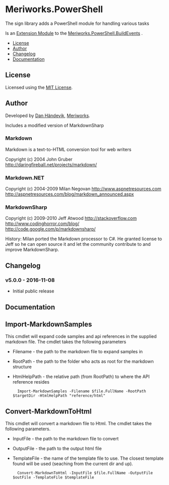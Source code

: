 ﻿# Meriworks.PowerShell
The sign library adds a PowerShell module for handling various tasks

Is an [Extension Module](https://github.com/meriworks/PowerShell.BuildEvents#Extension_Modules) to the [Meriworks.PowerShell.BuildEvents](https://github.com/meriworks/PowerShell.BuildEvents) .

* [License](#license)
* [Author](#author)
* [Changelog](#changelog)
* [Documentation](#documentation)

<a name="license"></a>
## License
Licensed using the [MIT License](LICENSE.md).

<a name="author"></a>
## Author
Developed by [Dan Händevik](mailto:dan@meriworks.se), [Meriworks](http://www.meriworks.se).

Includes a modified version of MarkdownSharp

### Markdown
Markdown is a text-to-HTML conversion tool for web writers

Copyright (c) 2004 John Gruber <http://daringfireball.net/projects/markdown/>

### Markdown.NET
Copyright (c) 2004-2009 Milan Negovan
<http://www.aspnetresources.com>
<http://aspnetresources.com/blog/markdown_announced.aspx>

### MarkdownSharp
Copyright (c) 2009-2010 Jeff Atwood
<http://stackoverflow.com>
<http://www.codinghorror.com/blog/>
<http://code.google.com/p/markdownsharp/>

History: Milan ported the Markdown processor to C#. He granted license to Jeff so he can open source it and let the community contribute to and improve MarkdownSharp.

<a name="changelog"></a>
## Changelog

### v5.0.0 - 2016-11-08
* Initial public release

<a name="documentation"></a>
## Documentation

## Import-MarkdownSamples
This cmdlet will expand code samples and api references in the supplied markdown file. The cmdlet takes the following parameters

* Filename - the path to the markdown file to expand samples in
* RootPath - the path to the folder who acts as root for the markdown structure
* HtmlHelpPath - the relative path (from RootPath) to where the API reference resides

		Import-MarkdownSamples -Filename $file.FullName -RootPath $targetDir -HtmlHelpPath "reference/html"

## Convert-MarkdownToHtml
This cmdlet will convert a markdown file to Html. The cmdlet takes the following parameters.

* InputFile - the path to the markdown file to convert
* OutputFile - the path to the output html file
* TemplateFile - the name of the template file to use. The closest template found will be used (seaching from the current dir and up).

		Convert-MarkdownToHtml -InputFile $file.FullName -OutputFile $outFile -TemplateFile $templateFile

